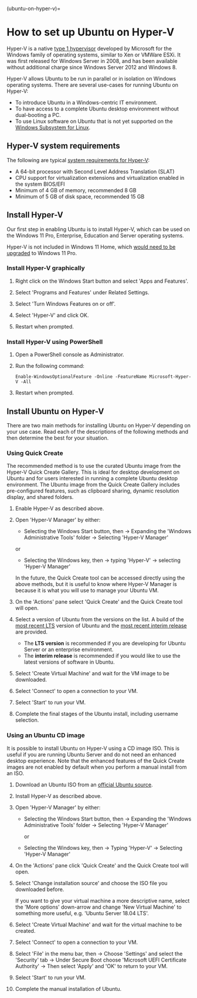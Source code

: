 (ubuntu-on-hyper-v)=
# How to set up Ubuntu on Hyper-V

Hyper-V is a native [type 1 hypervisor](https://en.wikipedia.org/wiki/Hypervisor#Classification) developed by Microsoft for the Windows family of operating systems, similar to Xen or VMWare ESXi. It was first released for Windows Server in 2008, and has been available without additional charge since Windows Server 2012 and Windows 8.

Hyper-V allows Ubuntu to be run in parallel or in isolation on Windows operating systems. There are several use-cases for running Ubuntu on Hyper-V:

* To introduce Ubuntu in a Windows-centric IT environment.
* To have access to a complete Ubuntu desktop environment without dual-booting a PC.
* To use Linux software on Ubuntu that is not yet supported on the[ Windows Subsystem for Linux](https://learn.microsoft.com/windows/wsl/about).

## Hyper-V system requirements

The following are typical [system requirements for Hyper-V](https://learn.microsoft.com/en-us/windows-server/virtualization/hyper-v/system-requirements-for-hyper-v-on-windows):

* A 64-bit processor with Second Level Address Translation (SLAT)
* CPU support for virtualization extensions and virtualization enabled in the system BIOS/EFI
* Minimum of 4 GB of memory, recommended 8 GB
* Minimum of 5 GB of disk space, recommended 15 GB

## Install Hyper-V

Our first step in enabling Ubuntu is to install Hyper-V, which can be used on the Windows 11 Pro, Enterprise, Education and Server operating systems.

Hyper-V is not included in Windows 11 Home, which [would need to be upgraded](https://support.microsoft.com/en-us/windows/upgrade-windows-home-to-windows-pro-ef34d520-e73f-3198-c525-d1a218cc2818) to Windows 11 Pro.

### Install Hyper-V graphically

1. Right click on the Windows Start button and select 'Apps and Features'.

1. Select 'Programs and Features' under Related Settings.

1. Select 'Turn Windows Features on or off'.

1. Select 'Hyper-V' and click OK.

1. Restart when prompted.

### Install Hyper-V using PowerShell

1. Open a PowerShell console as Administrator.

1. Run the following command:
   
   ```
   Enable-WindowsOptionalFeature -Online -FeatureName Microsoft-Hyper-V -All
   ```

1. Restart when prompted.

## Install Ubuntu on Hyper-V

There are two main methods for installing Ubuntu on Hyper-V depending on your use case. Read each of the descriptions of the following methods and then determine the best for your situation.

### Using Quick Create

The recommended method is to use the curated Ubuntu image from the Hyper-V Quick Create Gallery. This is ideal for desktop development on Ubuntu and for users interested in running a complete Ubuntu desktop environment. The Ubuntu image from the Quick Create Gallery includes pre-configured features, such as clipboard sharing, dynamic resolution display, and shared folders.

1. Enable Hyper-V as described above.

1. Open 'Hyper-V Manager' by either:

   * Selecting the Windows Start button, then
      -> Expanding the 'Windows Administrative Tools' folder 
      -> Selecting 'Hyper-V Manager'

   or

   * Selecting the Windows key, then
      -> typing 'Hyper-V'
      -> selecting 'Hyper-V Manager'

   In the future, the Quick Create tool can be accessed directly using the above methods, but it is useful to know where Hyper-V Manager is because it is what you will use to manage your Ubuntu VM.

1. On the 'Actions' pane select 'Quick Create' and the Quick Create tool will open.

1. Select a version of Ubuntu from the versions on the list. A build of the [most recent LTS](https://wiki.ubuntu.com/LTS) version of Ubuntu and the [most recent interim release](https://wiki.ubuntu.com/Releases) are provided.

   * The **LTS version** is recommended if you are developing for Ubuntu Server or an enterprise environment.
   * The **interim release** is recommended if you would like to use the latest versions of software in Ubuntu.

1. Select 'Create Virtual Machine' and wait for the VM image to be downloaded.

1. Select 'Connect' to open a connection to your VM.

1. Select 'Start' to run your VM.

1. Complete the final stages of the Ubuntu install, including username selection.

### Using an Ubuntu CD image

It is possible to install Ubuntu on Hyper-V using a CD image ISO. This is useful if you are running Ubuntu Server and do not need an enhanced desktop experience. Note that the enhanced features of the Quick Create images are not enabled by default when you perform a manual install from an ISO.

1. Download an Ubuntu ISO from an [official Ubuntu source](https://ubuntu.com/download/server).

1. Install Hyper-V as described above.

1. Open 'Hyper-V Manager' by either:

   * Selecting the Windows Start button, then
       -> Expanding the 'Windows Administrative Tools' folder
       -> Selecting 'Hyper-V Manager'

      or
   
   * Selecting the Windows key, then
      -> Typing 'Hyper-V'
      -> Selecting 'Hyper-V Manager'

1. On the 'Actions' pane click 'Quick Create' and the Quick Create tool will open.

1. Select 'Change installation source' and choose the ISO file you downloaded before.

   If you want to give your virtual machine a more descriptive name, select the 'More options' down-arrow and change 'New Virtual Machine' to something more useful, e.g. 'Ubuntu Server 18.04 LTS'.

1. Select 'Create Virtual Machine' and wait for the virtual machine to be created.

1. Select 'Connect' to open a connection to your VM.

1. Select 'File' in the menu bar, then
    -> Choose 'Settings' and select the 'Security' tab
    -> Under Secure Boot choose 'Microsoft UEFI Certificate Authority'
    -> Then select 'Apply' and 'OK' to return to your VM.

1. Select 'Start' to run your VM.

10. Complete the manual installation of Ubuntu.
